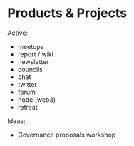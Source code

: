 # Products & Projects

Active:

* meetups
* report / wiki
* newsletter
* councils
* chat
* twitter
* forum
* node \(web3\)
* retreat

Ideas:

* Governance proposals workshop

